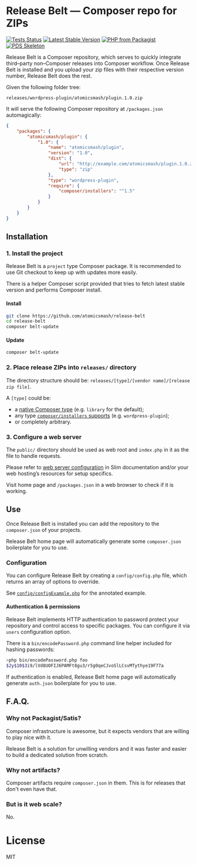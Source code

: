 # Release Belt — Composer repo for ZIPs
[![Tests Status](https://github.com/atomicsmash/release-belt/actions/workflows/tests.yml/badge.svg)](https://github.com/atomicsmash/release-belt/actions/workflows/tests.yml)
[![Latest Stable Version](https://poser.pugx.org/atomicsmash/release-belt/version)](https://packagist.org/packages/atomicsmash/release-belt)
[![PHP from Packagist](https://img.shields.io/packagist/php-v/atomicsmash/release-belt.svg)](https://packagist.org/packages/atomicsmash/release-belt)
[![PDS Skeleton](https://img.shields.io/badge/pds-skeleton-blue.svg?style=flat-square)](https://github.com/php-pds/skeleton)

Release Belt is a Composer repository, which serves to quickly integrate third–party non–Composer releases into Composer workflow. Once Release Belt is installed and you upload your zip files with their respective version number, Release Belt does the rest.

Given the following folder tree:

```
releases/wordpress-plugin/atomicsmash/plugin.1.0.zip
```

It will serve the following Composer repository at `/packages.json` automagically:

```json
{
    "packages": {
        "atomicsmash/plugin": {
            "1.0": {
                "name": "atomicsmash/plugin",
                "version": "1.0",
                "dist": {
                    "url": "http://example.com/atomicsmash/plugin.1.0.zip",
                    "type": "zip"
                },
                "type": "wordpress-plugin",
                "require": {
                    "composer/installers": "^1.5"
                }
            }
        }
    }
}
```

## Installation

### 1. Install the project

Release Belt is a `project` type Composer package. It is recommended to use Git checkout to keep up with updates more easily.

There is a helper Composer script provided that tries to fetch latest stable version and performs Composer install. 

#### Install

```bash
git clone https://github.com/atomicsmash/release-belt
cd release-belt
composer belt-update
```

#### Update

```bash
composer belt-update
```

### 2. Place release ZIPs into `releases/` directory

The directory structure should be: `releases/[type]/[vendor name]/[release zip file]`.

A `[type]` could be:
- a [native Composer type](https://getcomposer.org/doc/04-schema.md#type) (e.g. `library` for the default);
- any type [`composer/installers` supports](https://github.com/composer/installers) (e.g. `wordpress-plugin`);
- or completely arbitrary.

### 3. Configure a web server

The `public/` directory should be used as web root and `index.php` in it as the file to handle requests.

Please refer to [web server configuration](https://www.slimframework.com/docs/v4/start/web-servers.html) in Slim documentation and/or your web hosting’s resources for setup specifics.

Visit home page and `/packages.json` in a web browser to check if it is working.

## Use

Once Release Belt is installed you can add the repository to the `composer.json` of your projects.

Release Belt home page will automatically generate some `composer.json` boilerplate for you to use.

### Configuration

You can configure Release Belt by creating a `config/config.php` file, which returns an array of options to override.

See [`config/configExample.php`](config/configExample.php) for the annotated example.

#### Authentication & permissions

Release Belt implements HTTP authentication to password protect your repository and control access to specific packages. You can configure it via `users` configuration option.

There is a `bin/encodePassword.php` command line helper included for hashing passwords:

```bash
>php bin/encodePassword.php foo
$2y$10$3i9/lVd8UOFIJ6PAMFt8gu3/r5g0qeCJvoSlLCsvMTythye19F77a
```

If authentication is enabled, Release Belt home page will automatically generate `auth.json` boilerplate for you to use.

## F.A.Q.

### Why not Packagist/Satis?

Composer infrastructure is awesome, but it expects vendors that are willing to play nice with it.

Release Belt is a solution for unwilling vendors and it was faster and easier to build a dedicated solution from scratch. 

### Why not artifacts?

Composer artifacts require `composer.json` in them. This is for releases that don't even have that.

### But is it web scale?

No.

# License

MIT
